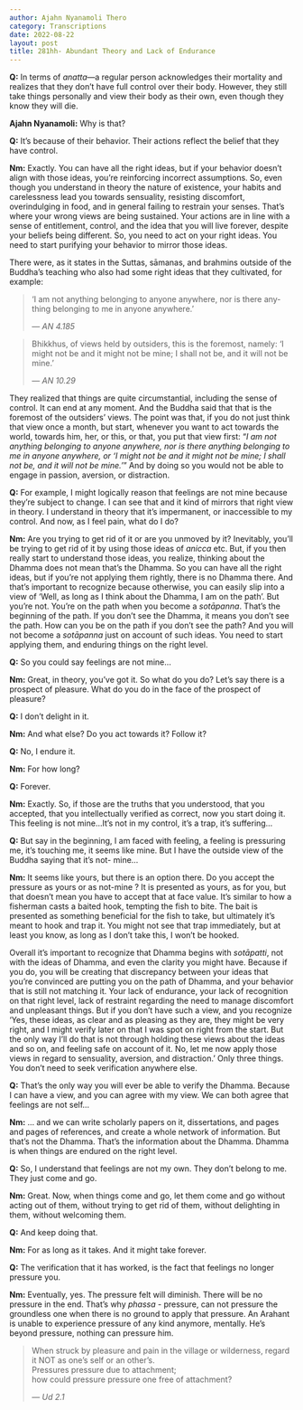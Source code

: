```yaml
---
author: Ajahn Nyanamoli Thero
category: Transcriptions
date: 2022-08-22
layout: post
title: 281hh- Abundant Theory and Lack of Endurance
---
```


**Q:** In terms of <span lang="pi">*anatta*</span>—a regular person
acknowledges their mortality and realizes that they don’t have full
control over their body. However, they still take things personally and
view their body as their own, even though they know they will die.

**Ajahn Nyanamoli:** Why is that?

**Q:** It’s because of their behavior. Their actions reflect the belief
that they have control.

**Nm:** Exactly. You can have all the right ideas, but if your behavior
doesn’t align with those ideas, you’re reinforcing incorrect
assumptions. So, even though you understand in theory the nature of
existence, your habits and carelessness lead you towards sensuality,
resisting discomfort, overindulging in food, and in general failing to
restrain your senses. That’s where your wrong views are being sustained.
Your actions are in line with a sense of entitlement, control, and the
idea that you will live forever, despite your beliefs being different.
So, you need to act on your right ideas. You need to start purifying
your behavior to mirror those ideas.

There were, as it states in the <span lang="pi">Suttas</span>,
<span lang="pi">sāmanas</span>, and <span lang="pi">brahmins</span>
outside of the Buddha’s teaching who also had some right ideas that they
cultivated, for example:

<div lang="en">

> ‘I am not anything belonging to anyone anywhere, nor is there anything
> belonging to me in anyone anywhere.’
>
> — <cite>AN 4.185</cite>

</div>

<div lang="en">

> <span lang="pi">Bhikkhu</span>s, of views held by outsiders, this is
> the foremost, namely: ‘I might not be and it might not be mine; I
> shall not be, and it will not be mine.’
>
> — <cite>AN 10.29</cite>

</div>

They realized that things are quite circumstantial, including the sense
of control. It can end at any moment. And the Buddha said that that is
the foremost of the outsiders’ views. The point was that, if you do not
just think that view once a month, but start, whenever you want to act
towards the world, towards him, her, or this, or that, you put that view
first: “*I am not anything belonging to anyone anywhere, nor is there
anything belonging to me in anyone anywhere, or* *‘I might not be and it
might not be mine; I shall not be, and it will not be mine.’*” And by
doing so you would not be able to engage in passion, aversion, or
distraction.

**Q:** For example, I might logically reason that feelings are not mine
because they’re subject to change. I can see that and it kind of mirrors
that right view in theory. I understand in theory that it’s impermanent,
or inaccessible to my control. And now, as I feel pain, what do I do?

**Nm:** Are you trying to get rid of it or are you unmoved by it?
Inevitably, you’ll be trying to get rid of it by using those ideas of
<span lang="pi">*anicca*</span> etc. But, if you then really start to
understand those ideas, you realize, thinking about the
<span lang="pi">Dhamma</span> does not mean that’s the
<span lang="pi">Dhamma</span>. So you can have all the right ideas, but
if you’re not applying them rightly, there is no
<span lang="pi">Dhamma</span> there. And that’s important to recognize
because otherwise, you can easily slip into a view of ‘Well, as long as
I think about the <span lang="pi">Dhamma</span>, I am on the path’. But
you’re not. You’re on the path when you become a
<span lang="pi">*sotāpanna*</span>. That’s the beginning of the path. If
you don’t see the <span lang="pi">Dhamma</span>, it means you don’t see
the path. How can you be on the path if you don’t see the path? And you
will not become a <span lang="pi">*sotāpanna*</span> just on account of
such ideas. You need to start applying them, and enduring things on the
right level.

**Q:** So you could say feelings are not mine…

**Nm:** Great, in theory, you’ve got it. So what do you do? Let’s say
there is a prospect of pleasure. What do you do in the face of the
prospect of pleasure?

**Q:** I don’t delight in it.

**Nm:** And what else? Do you act towards it? Follow it?

**Q:** No, I endure it.

**Nm:** For how long?

**Q:** Forever.

**Nm:** Exactly. So, if those are the truths that you understood, that
you accepted, that you intellectually verified as correct, now you start
doing it. This feeling is not mine…It’s not in my control, it’s a trap,
it’s suffering…

**Q:** But say in the beginning, I am faced with feeling, a feeling is
pressuring me, it’s touching me, it seems like mine. But I have the
outside view of the Buddha saying that it’s not- mine…

**Nm:** It seems like yours, but there is an option there. Do you accept
the pressure as yours or as not-mine ? It is presented as yours, as for
you, but that doesn’t mean you have to accept that at face value. It’s
similar to how a fisherman casts a baited hook, tempting the fish to
bite. The bait is presented as something beneficial for the fish to
take, but ultimately it’s meant to hook and trap it. You might not see
that trap immediately, but at least you know, as long as I don’t take
this, I won’t be hooked.

Overall it’s important to recognize that <span lang="pi">Dhamma</span>
begins with <span lang="pi">*sotāpatti*</span>, not with the ideas of
<span lang="pi">Dhamma</span>, and even the clarity you might have.
Because if you do, you will be creating that discrepancy between your
ideas that you’re convinced are putting you on the path of
<span lang="pi">Dhamma</span>, and your behavior that is still not
matching it. Your lack of endurance, your lack of recognition on that
right level, lack of restraint regarding the need to manage discomfort
and unpleasant things. But if you don’t have such a view, and you
recognize ‘Yes, these ideas, as clear and as pleasing as they are, they
might be very right, and I might verify later on that I was spot on
right from the start. But the only way I’ll do that is not through
holding these views about the ideas and so on, and feeling safe on
account of it. No, let me now apply those views in regard to sensuality,
aversion, and distraction.’ Only three things. You don’t need to seek
verification anywhere else.

**Q:** That’s the only way you will ever be able to verify the
<span lang="pi">Dhamma</span>. Because I can have a view, and you can
agree with my view. We can both agree that feelings are not self…

**Nm:** … and we can write scholarly papers on it, dissertations, and
pages and pages of references, and create a whole network of
information. But that’s not the <span lang="pi">Dhamma</span>. That’s
the information about the <span lang="pi">Dhamma</span>.
<span lang="pi">Dhamma</span> is when things are endured on the right
level.

**Q:** So, I understand that feelings are not my own. They don’t belong
to me. They just come and go.

**Nm:** Great. Now, when things come and go, let them come and go
without acting out of them, without trying to get rid of them, without
delighting in them, without welcoming them.

**Q:** And keep doing that.

**Nm:** For as long as it takes. And it might take forever.

**Q:** The verification that it has worked, is the fact that feelings no
longer pressure you.

**Nm:** Eventually, yes. The pressure felt will diminish. There will be
no pressure in the end. That’s why <span lang="pi">*phassa*</span> -
pressure, can not pressure the groundless one when there is no ground to
apply that pressure. An <span lang="pi">Arahant</span> is unable to
experience pressure of any kind anymore, mentally. He’s beyond pressure,
nothing can pressure him.

<div lang="en">

> When struck by pleasure and pain in the village or wilderness, regard
> it NOT as one’s self or an other’s.  
> Pressures pressure due to attachment;  
> how could pressure pressure one free of attachment?
>
> — <cite>Ud 2.1</cite>

</div>
